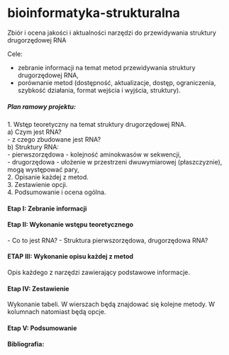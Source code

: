 # bioinformatyka-strukturalna
Zbiór i ocena jakości i aktualności narzędzi do przewidywania struktury drugorzędowej RNA

Cele:
- zebranie informacji na temat metod przewidywania struktury drugorzędowej RNA,
- porównanie metod (dostępność, aktualizacje, dostęp, ograniczenia, szybkość działania, format wejścia i wyjścia, struktury).

<h5>Plan ramowy projektu:</h5>
<p>
1. Wstęp teoretyczny na temat struktury drugorzędowej RNA.<br />
  a) Czym jest RNA?<br/>
    - z czego zbudowane jest RNA?<br/>
  b) Struktury RNA:<br/>
    - pierwszorzędowa - kolejność aminokwasów w sekwencji,<br/>
    - drugorzędowa - ułożenie w przestrzeni dwuwymiarowej (płaszczyznie), mogą występować pary,<br/>
2. Opisanie każdej z metod.<br />
3. Zestawienie opcji.<br />
4. Podsumowanie i ocena ogólna.<br />
</p>

<h4>Etap I: Zebranie informacji</h4>

<h4>Etap II: Wykonanie wstępu teoretycznego</h4>
- Co to jest RNA?
- Struktura pierwszorzędowa, drugorzędowa RNA?

<h4>ETAP III: Wykonanie opisu każdej z metod</h4>
Opis każdego z narzędzi zawierający podstawowe informacje.

<h4>Etap IV: Zestawienie</h4>
Wykonanie tabeli. W wierszach będą znajdować się kolejne metody. W kolumnach natomiast będą opcje.

<h4>Etap V: Podsumowanie</h4>

<h4>Bibliografia:</h4>
